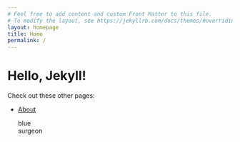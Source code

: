 ```yaml
---
# Feel free to add content and custom Front Matter to this file.
# To modify the layout, see https://jekyllrb.com/docs/themes/#overriding-theme-defaults
layout: homepage
title: Home
permalink: /
---
```

# Hello, Jekyll!

Check out these other pages:

- [About](/about/)

	<div class="textchild">
		<p class="font">blue<br>surgeon</p>
	</div>